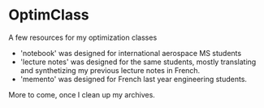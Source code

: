 # OptimClass
A few resources for my optimization classes

- 'notebook' was designed for international aerospace MS students
- 'lecture notes' was designed for the same students, mostly translating and synthetizing my previous lecture notes in French.
- 'memento' was designed for French last year engineering students.

More to come, once I clean up my archives.

